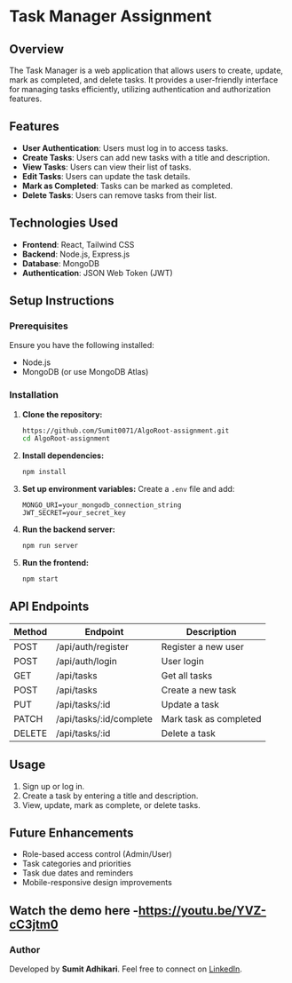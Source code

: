 # Task Manager Assignment

## Overview
The Task Manager is a web application that allows users to create, update, mark as completed, and delete tasks. It provides a user-friendly interface for managing tasks efficiently, utilizing authentication and authorization features.

## Features
- **User Authentication**: Users must log in to access tasks.
- **Create Tasks**: Users can add new tasks with a title and description.
- **View Tasks**: Users can view their list of tasks.
- **Edit Tasks**: Users can update the task details.
- **Mark as Completed**: Tasks can be marked as completed.
- **Delete Tasks**: Users can remove tasks from their list.


## Technologies Used
- **Frontend**: React, Tailwind CSS
- **Backend**: Node.js, Express.js
- **Database**: MongoDB
- **Authentication**: JSON Web Token (JWT)

## Setup Instructions

### Prerequisites
Ensure you have the following installed:
- Node.js
- MongoDB (or use MongoDB Atlas)

### Installation
1. **Clone the repository:**
   ```sh
   https://github.com/Sumit0071/AlgoRoot-assignment.git
   cd AlgoRoot-assignment
   ```
2. **Install dependencies:**
   ```sh
   npm install
   ```
3. **Set up environment variables:**
   Create a `.env` file and add:
   ```env
   MONGO_URI=your_mongodb_connection_string
   JWT_SECRET=your_secret_key
   ```
4. **Run the backend server:**
   ```sh
   npm run server
   ```
5. **Run the frontend:**
   ```sh
   npm start
   ```

## API Endpoints
| Method | Endpoint         | Description |
|--------|----------------|-------------|
| POST   | /api/auth/register | Register a new user |
| POST   | /api/auth/login    | User login |
| GET    | /api/tasks        | Get all tasks |
| POST   | /api/tasks        | Create a new task |
| PUT    | /api/tasks/:id    | Update a task |
| PATCH  | /api/tasks/:id/complete | Mark task as completed |
| DELETE | /api/tasks/:id    | Delete a task |

## Usage
1. Sign up or log in.
2. Create a task by entering a title and description.
3. View, update, mark as complete, or delete tasks.


## Future Enhancements
- Role-based access control (Admin/User)
- Task categories and priorities
- Task due dates and reminders
- Mobile-responsive design improvements

Watch the demo here -https://youtu.be/YVZ-cC3jtm0
---
### Author
Developed by **Sumit Adhikari**. Feel free to connect on [LinkedIn](https://www.linkedin.com/in/Sad2004).


